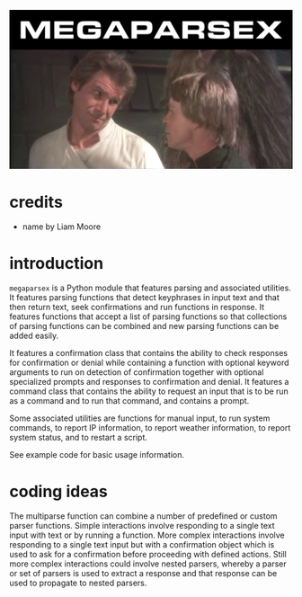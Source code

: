 ![](https://raw.githubusercontent.com/wdbm/megaparsex/master/media/megaparsex.png)

# credits

- name by Liam Moore

# introduction

`megaparsex` is a Python module that features parsing and associated utilities. It features parsing functions that detect keyphrases in input text and that then return text, seek confirmations and run functions in response. It features functions that accept a list of parsing functions so that collections of parsing functions can be combined and new parsing functions can be added easily.

It features a confirmation class that contains the ability to check responses for confirmation or denial while containing a function with optional keyword arguments to run on detection of confirmation together with optional specialized prompts and responses to confirmation and denial. It features a command class that contains the ability to request an input that is to be run as a command and to run that command, and contains a prompt.

Some associated utilities are functions for manual input, to run system commands, to report IP information, to report weather information, to report system status, and to restart a script.

See example code for basic usage information.

# coding ideas

The multiparse function can combine a number of predefined or custom parser functions. Simple interactions involve responding to a single text input with text or by running a function. More complex interactions involve responding to a single text input but with a confirmation object which is used to ask for a confirmation before proceeding with defined actions. Still more complex interactions could involve nested parsers, whereby a parser or set of parsers is used to extract a response and that response can be used to propagate to nested parsers.
